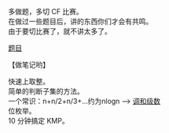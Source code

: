 多做题，多切 CF 比赛。<br />
在做过一些题目后，讲的东西你们才会有共鸣。<br />
由于要切比赛了，就不讲太多了。<br />

[题目](http://codeforces.com/group/IQ6Kz24IC6/contests)<br />

【做笔记哟】<br />

快速上取整。<br />
简单的判断子集的方法。<br />
一个常识：n+n/2+n/3+...约为nlogn --> [调和级数](http://zh.wikipedia.org/wiki/%E8%B0%83%E5%92%8C%E7%BA%A7%E6%95%B0)<br />
位枚举。<br />
10 分钟搞定 KMP。<br />
